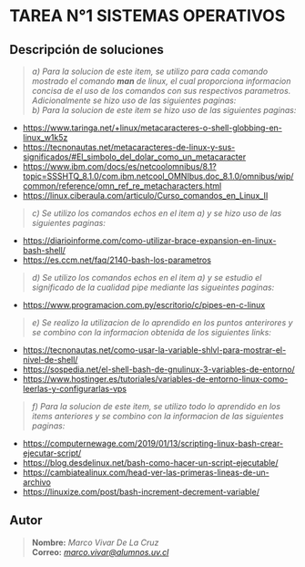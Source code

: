 # TAREA N°1 SISTEMAS OPERATIVOS
##  Descripción de soluciones
> *a) Para la solucion de este item, se utilizo para cada comando mostrado el comando **man** de linux, el cual proporciona informacion concisa de el uso de los comandos con sus respectivos parametros.
Adicionalmente se hizo uso de las siguientes paginas:*  
> *b) Para la solucion de este item se hizo uso de las siguientes paginas:*  
- https://www.taringa.net/+linux/metacaracteres-o-shell-globbing-en-linux_w1k5z
- https://tecnonautas.net/metacaracteres-de-linux-y-sus-significados/#El_simbolo_del_dolar_como_un_metacaracter
- https://www.ibm.com/docs/es/netcoolomnibus/8.1?topic=SSSHTQ_8.1.0/com.ibm.netcool_OMNIbus.doc_8.1.0/omnibus/wip/common/reference/omn_ref_re_metacharacters.html
- https://linux.ciberaula.com/articulo/Curso_comandos_en_Linux_II

> *c) Se utilizo los comandos echos en el item a) y se hizo uso de las siguientes paginas:*      
- https://diarioinforme.com/como-utilizar-brace-expansion-en-linux-bash-shell/
- https://es.ccm.net/faq/2140-bash-los-parametros

> *d) Se utilizo los comandos echos en el item a) y se estudio el significado de la cualidad pipe mediante las sigueintes paginas:* 
- https://www.programacion.com.py/escritorio/c/pipes-en-c-linux 

> *e) Se realizo la utilizacion de lo aprendido en los puntos anterirores y se combino con la informacion obtenida de los siguientes links:*  
- https://tecnonautas.net/como-usar-la-variable-shlvl-para-mostrar-el-nivel-de-shell/
- https://sospedia.net/el-shell-bash-de-gnulinux-3-variables-de-entorno/
- https://www.hostinger.es/tutoriales/variables-de-entorno-linux-como-leerlas-y-configurarlas-vps

> *f) Para la solucion de este item, se utilizo todo lo aprendido en los items anteriores y se combino con la informacion de las siguientes paginas:*  
- https://computernewage.com/2019/01/13/scripting-linux-bash-crear-ejecutar-script/
- https://blog.desdelinux.net/bash-como-hacer-un-script-ejecutable/
- https://cambiatealinux.com/head-ver-las-primeras-lineas-de-un-archivo
- https://linuxize.com/post/bash-increment-decrement-variable/

##  Autor
> **Nombre:** *Marco Vivar De La Cruz*  
>**Correo:** *marco.vivar@alumnos.uv.cl*
